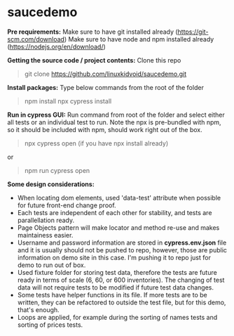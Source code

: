 # saucedemo

**Pre requirements:**
Make sure to have git installed already (https://git-scm.com/download)
Make sure to have node and npm installed already (https://nodejs.org/en/download/)

**Getting the source code / project contents:**
Clone this repo
> git clone https://github.com/linuxkidvoid/saucedemo.git

**Install packages:**
Type below commands from the root of the folder
> npm install
> npx cypress install

**Run in cypress GUI:** 
Run command from root of the folder and select either all tests or an individual test to run. Note the npx is pre-bundled with npm, so it should be included with npm, should work right out of the box.

> npx cypress open (if you have npx install already)

  or

> npm run cypress open

**Some design considerations:**
- When locating dom elements, used 'data-test' attribute when possible for future front-end change proof.
- Each tests are independent of each other for stability, and tests are parallellation ready.
- Page Objects pattern will make locator and method re-use and makes maintainess easier.
- Username and password information are stored in **cypress.env.json** file and it is usually should not be pushed to repo, however, those are public information on demo site in this case. I'm pushing it to repo just for demo to run out of box.
- Used fixture folder for storing test data, therefore the tests are future ready in terms of scale (6, 60, or 600 inventories). The changing of test data will not require tests to be modified if future test data changes.
- Some tests have helper functions in its file. If more tests are to be written, they can be refactored to outside the test file, but for this demo, that's enough.
- Loops are applied, for example during the sorting of names tests and sorting of prices tests.
